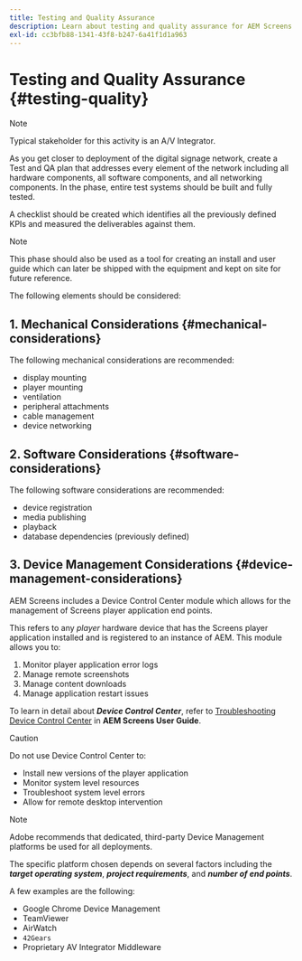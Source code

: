 ```yaml
---
title: Testing and Quality Assurance
description: Learn about testing and quality assurance for AEM Screens in the Best Practices Guide.
exl-id: cc3bfb88-1341-43f8-b247-6a41f1d1a963
---
```

# Testing and Quality Assurance {#testing-quality}

>[!NOTE]
>Typical stakeholder for this activity is an A/V Integrator.

As you get closer to deployment of the digital signage network, create a Test and QA plan that addresses every element of the network including all hardware components, all software components, and all networking components.
In the phase, entire test systems should be built and fully tested.

A checklist should be created which identifies all the previously defined KPIs and measured the deliverables against them.

>[!NOTE]
>
>This phase should also be used as a tool for creating an install and user guide which can later be shipped with the equipment and kept on site for future reference.

The following elements should be considered:

## 1. Mechanical Considerations {#mechanical-considerations}

The following mechanical considerations are recommended:

* display mounting
* player mounting
* ventilation
* peripheral attachments
* cable management
* device networking

## 2. Software Considerations {#software-considerations}

The following software considerations are recommended:

* device registration
* media publishing
* playback
* database dependencies (previously defined)


## 3. Device Management Considerations {#device-management-considerations}

AEM Screens includes a Device Control Center module which allows for the management of Screens player application end points.
      
This refers to any *player* hardware device that has the Screens player application installed and is registered to an instance of AEM.
This module allows you to:

1. Monitor player application error logs
1. Manage remote screenshots
1. Manage content downloads
1. Manage application restart issues

To learn  in detail about ***Device Control Center***, refer to [Troubleshooting Device Control Center](https://experienceleague.adobe.com/en/docs/experience-manager-screens/user-guide/troubleshooting/monitoring-screens) in **AEM Screens User Guide**.

>[!CAUTION]
>
>Do not use Device Control Center to:
>
>* Install new versions of the player application
>* Monitor system level resources
>* Troubleshoot system level errors
>* Allow for remote desktop intervention


>[!NOTE]
>
> Adobe recommends that dedicated, third-party Device Management platforms be used for all deployments.

The specific platform chosen depends on several factors including the ***target operating system***, ***project requirements***, and ***number of end points***.
     
A few examples are the following:

* Google Chrome Device Management
* TeamViewer
* AirWatch
* `42Gears`
* Proprietary AV Integrator Middleware
